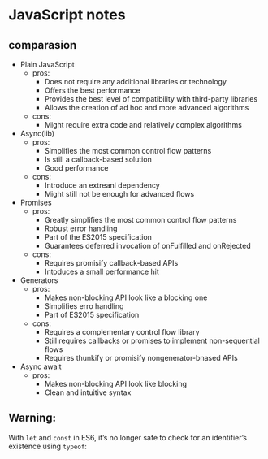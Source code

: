 # JavaScript notes 

## comparasion

- Plain JavaScript 
  - pros: 
    - Does not require any additional libraries or technology
    - Offers the best performance
    - Provides the best level of compatibility with third-party libraries
    - Allows the creation of ad hoc and more advanced algorithms
  - cons:
    - Might require extra code and relatively complex algorithms
- Async(lib)
  - pros:
    - Simplifies the most common control flow patterns
    - Is still a callback-based solution
    - Good performance
  - cons:
    - Introduce an extreanl dependency 
    - Might still not be enough for advanced flows
- Promises
  - pros:
    - Greatly simplifies the most common control flow patterns
    - Robust error handling
    - Part of the ES2015 specification
    - Guarantees deferred invocation of onFulfilled and onRejected
  - cons:
    - Requires promisify callback-based APIs
    - Intoduces a small performance hit
- Generators
  - pros:
    - Makes non-blocking API look like a blocking one
    - Simplifies erro handling
    - Part of ES2015 specification
  - cons:
    - Requires a complementary control flow library
    - Still requires callbacks or promises to implement non-sequential flows
    - Requires thunkify or promisify nongenerator-bnased APIs
- Async await
  - pros:
    - Makes non-blocking API look like blocking
    - Clean and intuitive syntax

## Warning:
With `let` and `const` in ES6, it’s no longer safe to check for an identifier’s existence using `typeof`:


